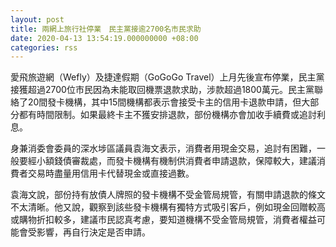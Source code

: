 ```yaml
---
layout: post
title: 兩網上旅行社停業　民主黨接逾2700名市民求助
date: 2020-04-13 13:54:19.000000000 +08:00
categories: rss
---
```


愛飛旅遊網（Wefly）及捷達假期（GoGoGo Travel）上月先後宣布停業，民主黨接獲超過2700位市民因為未能取回機票退款求助，涉款超過1800萬元。民主黨聯絡了20間發卡機構，其中15間機構都表示會接受卡主的信用卡退款申請，但大部分都有時間限制。如果最終卡主不獲安排退款，部份機構亦會加收手續費或追討利息。

身兼消委會委員的深水埗區議員袁海文表示，消費者用現金交易，追討有困難，一般要經小額錢債審裁處，而發卡機構有機制供消費者申請退款，保障較大，建議消費者交易時盡量用信用卡代替現金或直接過數。

袁海文說，部份持有放債人牌照的發卡機構不受金管局規管，有關申請退款的條文不太清晰。他又說，觀察到該些發卡機構有獨特方式吸引客戶，例如現金回贈較高或購物折扣較多，建議市民認真考慮，要知道機構不受金管局規管，消費者權益可能會受影響，再自行決定是否申請。
